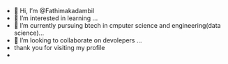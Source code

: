 - 👋 Hi, I’m @Fathimakadambil
- 👀 I’m interested in  learning ...
- 🌱 I’m currently pursuing btech in cmputer science and engineering(data science)...
- 💞️ I’m looking to collaborate on devolepers ...
- thank you for visiting my profile
- 

<!---
Fathimakadambil/Fathimakadambil is a ✨ special ✨ repository because its `README.md` (this file) appears on your GitHub profile.
You can click the Preview link to take a look at your changes.
--->
